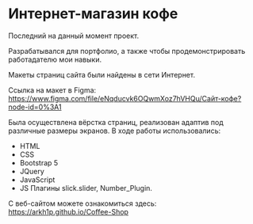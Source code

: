 # Интернет-магазин кофе
Последний на данный момент проект. 

Разрабатывался для портфолио, а также чтобы продемонстрировать работадателю мои навыки. 

Макеты страниц сайта были найдены в сети Интернет. 

Ссылка на макет в Figma: https://www.figma.com/file/eNqducvk6OQwmXoz7hVHQu/Сайт-кофе?node-id=0%3A1


Была осуществлена вёрстка страниц, реализован адаптив под различные размеры экранов.
В ходе работы использовались:
- HTML
- CSS
- Bootstrap 5
- JQuery
- JavaScript
- JS Плагины slick.slider, Number_Plugin.

С веб-сайтом можете ознакомиться здесь: https://arkh1p.github.io/Coffee-Shop

